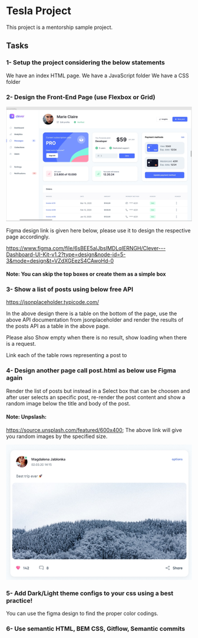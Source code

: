 # Tesla Project

This project is a mentorship sample project.

## Tasks

### 1- Setup the project considering the below statements

We have an index HTML page.
We have a JavaScript folder
We have a CSS folder

### 2- Design the Front-End Page (use Flexbox or Grid)

![index_page](Screenshot_1.jpg)

Figma design link is given here below, please use it to design the respective page accordingly.

https://www.figma.com/file/6sBEE5alJbsIMDLqIERNGH/Clever---Dashboard-UI-Kit-v1.2?type=design&node-id=5-3&mode=design&t=VZdXGEezS4CAwoHd-0

#### Note: You can skip the top boxes or create them as a simple box

### 3- Show a list of posts using below free API

https://jsonplaceholder.typicode.com/

In the above design there is a table on the bottom of the page, use the above API documentation from jsonplaceholder and render the results of the posts API as a table in the above page.

Please also Show empty when there is no result, show loading when there is a request.

Link each of the table rows representing a post to

### 4- Design another page call post.html as below use Figma again

Render the list of posts but instead in a Select box that can be choosen and after user selects an specific post, re-render the post content and show a random image below the title and body of the post.

#### Note: Unpslash:

https://source.unsplash.com/featured/600x400;
The above link will give you random images by the specified size.

![post_page](Screenshot_2.jpg)

### 5- Add Dark/Light theme configs to your css using a best practice!

You can use the figma design to find the proper color codings.

### 6- Use semantic HTML, BEM CSS, Gitflow, Semantic commits
